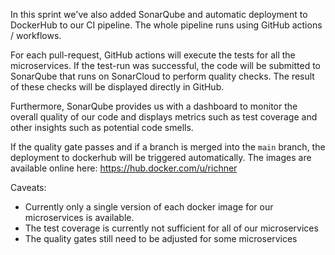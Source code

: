 In this sprint we've also added SonarQube and automatic deployment to DockerHub to our CI pipeline.
The whole pipeline runs using GitHub actions / workflows.

For each pull-request, GitHub actions will execute the tests for all the microservices. If the test-run was successful,
the code will be submitted to SonarQube that runs on SonarCloud to perform quality checks. The result of these checks
will be displayed directly in GitHub.

Furthermore, SonarQube provides us with a dashboard to monitor the overall quality of our code and displays metrics
such as test coverage and other insights such as potential code smells.

If the quality gate passes and if a branch is merged into the `main` branch, the deployment to dockerhub will be triggered automatically.
The images are available online here: https://hub.docker.com/u/richner

Caveats:
- Currently only a single version of each docker image for our microservices is available. 
- The test coverage is currently not sufficient for all of our microservices
- The quality gates still need to be adjusted for some microservices